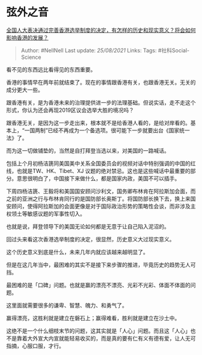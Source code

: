 # 弦外之音
[全国人大表决通过完善香港选举制度的决定，有怎样的历史和现实意义？将会如何影响香港的发展？](https://www.zhihu.com/question/447712125/answer/1775272050)

> Author: #NellNell 
Last update: *25/08/2021* 
Links:
Tags: #社科Social-Science 


  

看不见的东西远比看得见的东西重要。

香港的事情早在两年前就结束了。现在的事情跟香港有关，也跟香港无关。无关的成分更大一些。

跟香港有关，是为香港未来的治理提供进一步的法理基础。但说实话，走不走这个形式，你认为还会再现2019区议会选举大胜的境况吗？

跟香港无关，是因为这一步走出来，根本就不是给香港人看的，是给对岸看的。基本上，“一国两制”已经不再成为一个备选项。很可能下一步就要出台《国家统一法》了。

而为这一切做铺垫的，当然是自打拜登当选以来，对美国的一路喊话。

包括上个月初杨洁篪同美国美中关系全国委员会的视频对话中特别强调的中国的红线，也就是TW、HK、Tibet、XJ 议题的绝对禁忌。这也是这些喊话中最重要的部分。意思很明白了，中国接下来做什么，都是国家内政，美国不可以插手。

下周四杨洁篪、王毅将和美国国安顾问沙利文，国务卿布林肯在阿拉斯加会面，而之前的亚洲之行与布林肯同行的是国防部长奥斯丁。将国防部长换下去，换上来国安顾问，使得阿拉斯加的会面更像是对于国际政治形势的策略性会谈，而非涉及主权领土等敏感议题的军事性切入。

也就是说，拜登领导下的美国无论如何都是无意于让自己陷入泥沼的。

回过头来看这次香港选举制度的决定，很显然，历史意义大过现实意义。

这个历史意义到底是什么，未来几年内就应该越来越明显了。

但是在这几年当中，最困难的其实不是接下来步骤的推进，毕竟历史的趋势无人可挡。

最困难的是「口碑」问题。也就是赢的漂亮不漂亮、光彩不光彩、体面不体面的问题。

这里面就需要很多的谦卑、智慧、魄力、和勇气了。

赢得漂亮，这胜利就是建立在磐石上；赢得难看，胜利就是建立在沙土中。

这绝不是一个什么细枝末节的问题，这其实就是「人心」问题。而且这「人心」也不是靠着大外宣大内宣就能轻易收买的，而是真的要有仁有义有德有爱，让人无可指摘，心服口服，才行。
